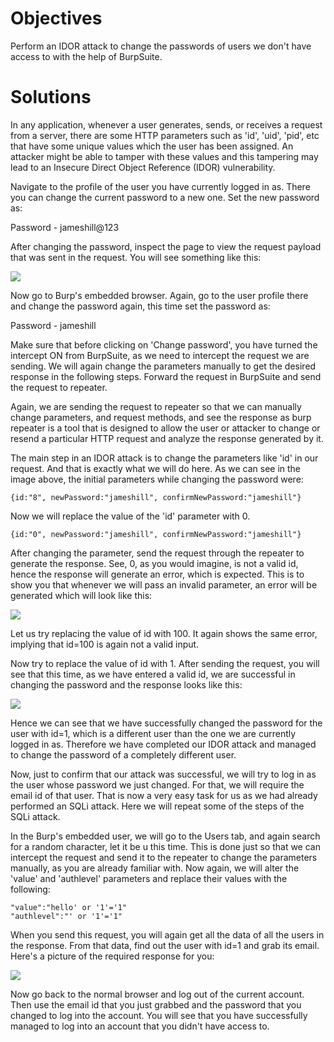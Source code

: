 # Objectives

Perform an IDOR attack to change the passwords of users we don't have access to with the help of BurpSuite.

# Solutions

In any application, whenever a user generates, sends, or receives a request from a server, there are some HTTP parameters such as 'id', 'uid', 'pid', etc that have some unique values which the user has been assigned. An attacker might be able to tamper with these values and this tampering may lead to an Insecure Direct Object Reference (IDOR) vulnerability.

Navigate to the profile of the user you have currently logged in as. There you can change the current password to a new one. Set the new password as:

Password - jameshill@123

After changing the password, inspect the page to view the request payload that was sent in the request. You will see something like this:

![](https://user-images.githubusercontent.com/65826354/179528125-125821b5-4bd7-470c-985f-e676d0ebfcbb.png)

Now go to Burp's embedded browser. Again, go to the user profile there and change the password again, this time set the password as:

Password - jameshill

Make sure that before clicking on 'Change password', you have turned the intercept ON from BurpSuite, as we need to intercept the request we are sending. We will again change the parameters manually to get the desired response in the following steps. Forward the request in BurpSuite and send the request to repeater.

Again, we are sending the request to repeater so that we can manually change parameters, and request methods, and see the response as burp repeater is a tool that is designed to allow the user or attacker to change or resend a particular HTTP request and analyze the response generated by it.

The main step in an IDOR attack is to change the parameters like 'id' in our request. And that is exactly what we will do here. As we can see in the image above, the initial parameters while changing the password were:

```
{id:"8", newPassword:"jameshill", confirmNewPassword:"jameshill"}
```

Now we will replace the value of the 'id' parameter with 0.

```
{id:"0", newPassword:"jameshill", confirmNewPassword:"jameshill"}
```

After changing the parameter, send the request through the repeater to generate the response. See, 0, as you would imagine, is not a valid id, hence the response will generate an error, which is expected. This is to show you that whenever we will pass an invalid parameter, an error will be generated which will look like this:

![](https://user-images.githubusercontent.com/65826354/179528143-bce67df2-30f0-4345-8603-89c7c88f0fc5.png)

Let us try replacing the value of id with 100. It again shows the same error, implying that id=100 is again not a valid input.

Now try to replace the value of id with 1. After sending the request, you will see that this time, as we have entered a valid id, we are successful in changing the password and the response looks like this:

![](https://user-images.githubusercontent.com/65826354/179528151-fa7a1dce-41b3-43b4-b7bc-c67699a8b6f9.png)

Hence we can see that we have successfully changed the password for the user with id=1, which is a different user than the one we are currently logged in as. Therefore we have completed our IDOR attack and managed to change the password of a completely different user.

Now, just to confirm that our attack was successful, we will try to log in as the user whose password we just changed. For that, we will require the email id of that user. That is now a very easy task for us as we had already performed an SQLi attack. Here we will repeat some of the steps of the SQLi attack.

In the Burp's embedded user, we will go to the Users tab, and again search for a random character, let it be u this time. This is done just so that we can intercept the request and send it to the repeater to change the parameters manually, as you are already familiar with. Now again, we will alter the 'value' and 'authlevel' parameters and replace their values with the following:

```
"value":"hello' or '1'='1"
"authlevel":"' or '1'='1"
```

When you send this request, you will again get all the data of all the users in the response. From that data, find out the user with id=1 and grab its email. Here's a picture of the required response for you:

![](https://user-images.githubusercontent.com/65826354/179528160-487bbc8c-8e90-4ce7-af66-0012b42ef2b7.png)

Now go back to the normal browser and log out of the current account. Then use the email id that you just grabbed and the password that you changed to log into the account. You will see that you have successfully managed to log into an account that you didn't have access to.
